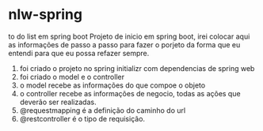# nlw-spring
to do list em spring boot
Projeto de inicio em spring boot, irei colocar aqui as informações de passo a passo para fazer o porjeto
da forma que eu entendi para que eu possa refazer sempre.

1. foi criado o projeto no spring initializr com dependencias de spring web
2. foi criado o model e o controller
3. o model recebe as informações do que compoe o objeto
4. o controller recebe as informações de negocio, todas as ações que deverão ser realizadas.
5. @requestmapping é a definição do caminho do url
6. @restcontroller é o tipo de requisição.
